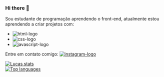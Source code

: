 ### Hi there 👋

Sou estudante de programação aprendendo o front-end, atualmente estou aprendendo a criar projetos com:
- <img src="https://img.shields.io/badge/HTML5-E34F26?style=for-the-badge&logo=html5&logoColor=white" alt="html-logo"/>
- <img src="https://img.shields.io/badge/CSS3-1572B6?style=for-the-badge&logo=css3&logoColor=white" alt="css-logo"/>
- <img src="https://img.shields.io/badge/JavaScript-F7DF1E?style=for-the-badge&logo=javascript&logoColor=black" alt="javascript-logo"/>

Entre em contato comigo:
<a href="https://www.instagram.com/olucas.mauricio/" target="_blank">
<img src="https://img.shields.io/badge/Instagram-E4405F?style=for-the-badge&logo=instagram&logoColor=white" alt="instagram-logo"/>
</a>

[![Lucas stats](https://github-readme-stats.vercel.app/api?username=LucassMCorrea)](https://github.com/anuraghazra/github-readme-stats)
<br>
[![Top languages](https://github-readme-stats.vercel.app/api/top-langs/?username=LucassMCorrea)](https://github.com/anuraghazra/github-readme-stats)
